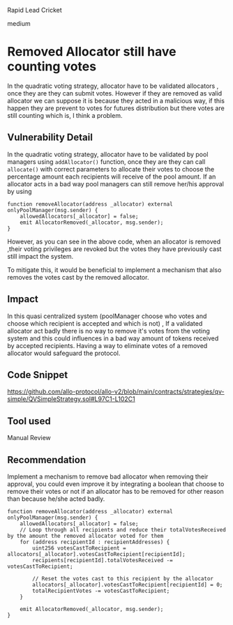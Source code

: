 Rapid Lead Cricket

medium

# Removed Allocator still have counting votes
In the quadratic voting strategy, allocator have to be validated allocators , once they are they can submit votes.
However if they are removed as valid allocator we can suppose it is because they acted in a malicious way, if this happen they are prevent to votes for futures distribution but there votes are still counting which is, I think a problem.

## Vulnerability Detail

In the quadratic voting strategy, allocator have to be validated by pool managers using `addAllocator()` function, once they are they can call `allocate()` with correct parameters to allocate their votes to choose the percentage amount each recipients will receive of the pool amount. 
If an allocator acts in a bad way pool managers can still remove her/his approval by using 
```solidity
function removeAllocator(address _allocator) external onlyPoolManager(msg.sender) {
    allowedAllocators[_allocator] = false;
    emit AllocatorRemoved(_allocator, msg.sender);
}
```
However, as you can see in the above code, when an allocator is removed ,their voting privileges are revoked but the votes they have previously cast still impact the system.

To mitigate this, it would be beneficial to implement a mechanism that also removes the votes cast by the removed allocator.

## Impact
In this quasi centralized system (poolManager choose who votes and choose which recipient is accepted and which is not) , If a validated allocator act badly there is no way to remove it's votes from the voting system and this could influences in a bad way amount of tokens received by accepted recipients.
Having a way to eliminate votes of a removed allocator would safeguard the protocol.

## Code Snippet

https://github.com/allo-protocol/allo-v2/blob/main/contracts/strategies/qv-simple/QVSimpleStrategy.sol#L97C1-L102C1

## Tool used

Manual Review

## Recommendation
Implement a mechanism to remove bad allocator when removing their approval, you could even improve it by integrating a boolean that choose to remove their votes or not if an allocator has to be removed for other reason than because he/she acted badly.
```solidity
function removeAllocator(address _allocator) external onlyPoolManager(msg.sender) {
    allowedAllocators[_allocator] = false;
    // Loop through all recipients and reduce their totalVotesReceived by the amount the removed allocator voted for them
    for (address recipientId : recipientAddresses) {
        uint256 votesCastToRecipient = allocators[_allocator].votesCastToRecipient[recipientId];
        recipients[recipientId].totalVotesReceived -= votesCastToRecipient;
        
        // Reset the votes cast to this recipient by the allocator
        allocators[_allocator].votesCastToRecipient[recipientId] = 0;
        totalRecipientVotes -= votesCastToRecipient;
    }

    emit AllocatorRemoved(_allocator, msg.sender);
}
```